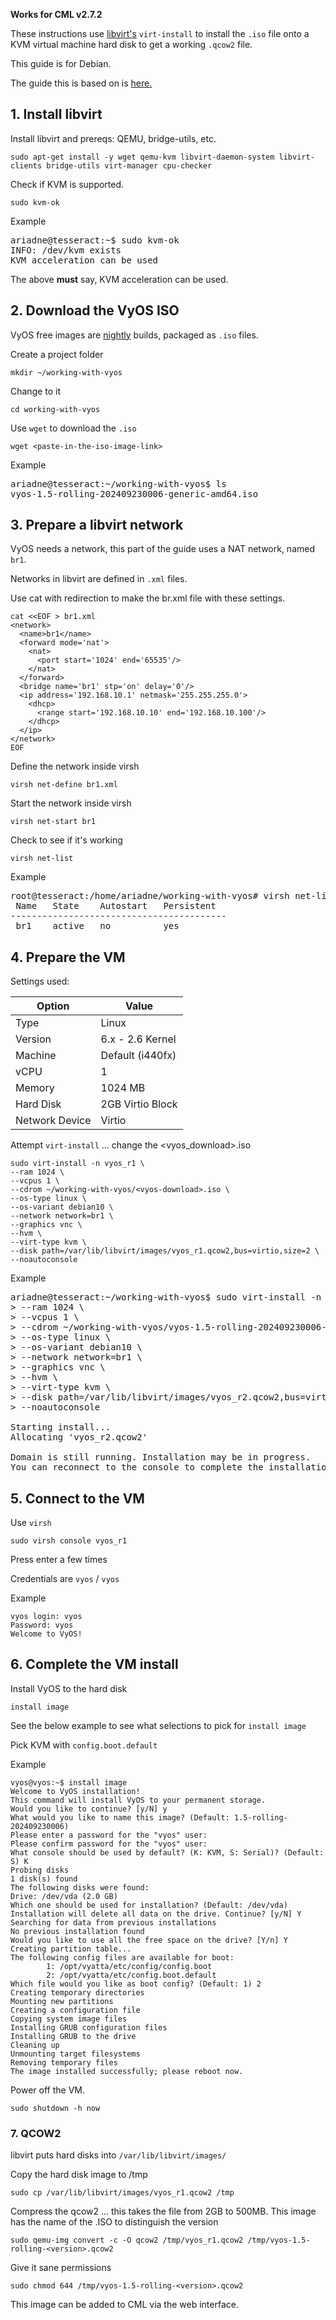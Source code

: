 **Works for CML v2.7.2**

These instructions use [libvirt's](https://libvirt.org/) `virt-install` to install the `.iso` file onto a KVM virtual machine hard disk to get a working `.qcow2` file.

This guide is for Debian.

The guide this is based on is [here.](https://docs.vyos.io/en/sagitta/installation/virtual/libvirt.html)

## 1. Install libvirt

Install libvirt and prereqs: QEMU, bridge-utils, etc.
```
sudo apt-get install -y wget qemu-kvm libvirt-daemon-system libvirt-clients bridge-utils virt-manager cpu-checker
```

Check if KVM is supported.
```
sudo kvm-ok
```

Example
<pre>
ariadne@tesseract:~$ sudo kvm-ok
INFO: /dev/kvm exists
KVM acceleration can be used
</pre>

The above **must** say, KVM acceleration can be used. 


## 2. Download the VyOS ISO

VyOS free images are [nightly](https://vyos.net/get/nightly-builds/) builds, packaged as `.iso` files.

Create a project folder
```
mkdir ~/working-with-vyos
```

Change to it
```
cd working-with-vyos
```

Use `wget` to download the `.iso`
```
wget <paste-in-the-iso-image-link>
```

Example
<pre>
ariadne@tesseract:~/working-with-vyos$ ls
vyos-1.5-rolling-202409230006-generic-amd64.iso
</pre>

## 3. Prepare a libvirt network

VyOS needs a network, this part of the guide uses a NAT network, named `br1`.

Networks in libvirt are defined in `.xml` files.

Use cat with redirection to make the br.xml file with these settings.
```
cat <<EOF > br1.xml
<network>
  <name>br1</name>
  <forward mode='nat'>
    <nat>
      <port start='1024' end='65535'/>
    </nat>
  </forward>
  <bridge name='br1' stp='on' delay='0'/>
  <ip address='192.168.10.1' netmask='255.255.255.0'>
    <dhcp>
      <range start='192.168.10.10' end='192.168.10.100'/>
    </dhcp>
  </ip>
</network>
EOF
```

Define the network inside virsh
```
virsh net-define br1.xml
```

Start the network inside virsh
```
virsh net-start br1
```

Check to see if it's working
```
virsh net-list
```

Example
<pre>
root@tesseract:/home/ariadne/working-with-vyos# virsh net-list
 Name   State    Autostart   Persistent
-----------------------------------------
 br1    active   no          yes
</pre>

## 4. Prepare the VM

Settings used:

| Option | Value | 
| ---- | ---- | 
| Type | Linux |
| Version | 6.x - 2.6 Kernel | 
| Machine | Default (i440fx) |
| vCPU | 1 | 
| Memory |  1024 MB | 
| Hard Disk | 2GB Virtio Block |
| Network Device | Virtio |

Attempt `virt-install` ... change the <vyos_download>.iso
```
sudo virt-install -n vyos_r1 \
--ram 1024 \
--vcpus 1 \
--cdrom ~/working-with-vyos/<vyos-download>.iso \
--os-type linux \
--os-variant debian10 \
--network network=br1 \
--graphics vnc \
--hvm \
--virt-type kvm \
--disk path=/var/lib/libvirt/images/vyos_r1.qcow2,bus=virtio,size=2 \
--noautoconsole
```

Example
<pre>
ariadne@tesseract:~/working-with-vyos$ sudo virt-install -n vyos_r2 \
> --ram 1024 \
> --vcpus 1 \
> --cdrom ~/working-with-vyos/vyos-1.5-rolling-202409230006-generic-amd64.iso \
> --os-type linux \
> --os-variant debian10 \
> --network network=br1 \
> --graphics vnc \
> --hvm \
> --virt-type kvm \
> --disk path=/var/lib/libvirt/images/vyos_r2.qcow2,bus=virtio,size=2 \
> --noautoconsole

Starting install...
Allocating 'vyos_r2.qcow2'

Domain is still running. Installation may be in progress.
You can reconnect to the console to complete the installation process.
</pre>

## 5. Connect to the VM

Use `virsh`
```
sudo virsh console vyos_r1
```

Press enter a few times

Credentials are `vyos` / `vyos`

Example
```
vyos login: vyos
Password: vyos
Welcome to VyOS!
```

## 6. Complete the VM install

Install VyOS to the hard disk
```
install image
```

See the below example to see what selections to pick for `install image`

Pick KVM with `config.boot.default`

Example
```
vyos@vyos:~$ install image
Welcome to VyOS installation!
This command will install VyOS to your permanent storage.
Would you like to continue? [y/N] y
What would you like to name this image? (Default: 1.5-rolling-202409230006) 
Please enter a password for the "vyos" user: 
Please confirm password for the "vyos" user: 
What console should be used by default? (K: KVM, S: Serial)? (Default: S) K
Probing disks
1 disk(s) found
The following disks were found:
Drive: /dev/vda (2.0 GB)
Which one should be used for installation? (Default: /dev/vda) 
Installation will delete all data on the drive. Continue? [y/N] Y
Searching for data from previous installations
No previous installation found
Would you like to use all the free space on the drive? [Y/n] Y
Creating partition table...
The following config files are available for boot:
        1: /opt/vyatta/etc/config/config.boot
        2: /opt/vyatta/etc/config.boot.default
Which file would you like as boot config? (Default: 1) 2
Creating temporary directories
Mounting new partitions
Creating a configuration file
Copying system image files
Installing GRUB configuration files
Installing GRUB to the drive
Cleaning up
Unmounting target filesystems
Removing temporary files
The image installed successfully; please reboot now.
```

Power off the VM.
```
sudo shutdown -h now
```

### 7. QCOW2

libvirt puts hard disks into `/var/lib/libvirt/images/`

Copy the hard disk image to /tmp
```
sudo cp /var/lib/libvirt/images/vyos_r1.qcow2 /tmp
```

Compress the qcow2 ... this takes the file from 2GB to 500MB. This image has the name of the .ISO to distinguish the version
```
sudo qemu-img convert -c -O qcow2 /tmp/vyos_r1.qcow2 /tmp/vyos-1.5-rolling-<version>.qcow2
```

Give it sane permissions
```
sudo chmod 644 /tmp/vyos-1.5-rolling-<version>.qcow2
```

This image can be added to CML via the web interface.
